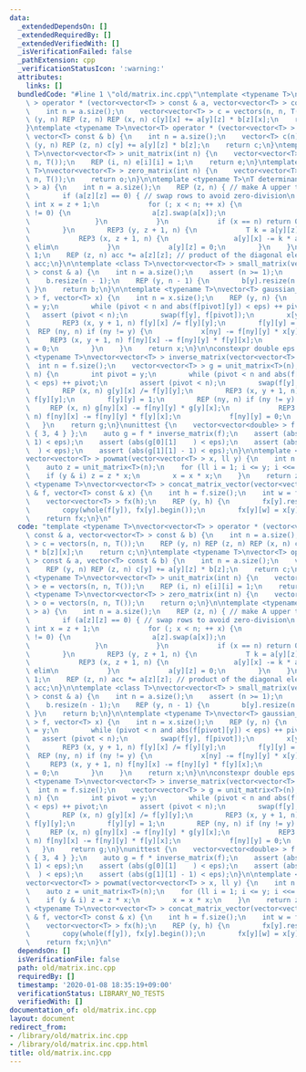 ```yaml
---
data:
  _extendedDependsOn: []
  _extendedRequiredBy: []
  _extendedVerifiedWith: []
  _isVerificationFailed: false
  _pathExtension: cpp
  _verificationStatusIcon: ':warning:'
  attributes:
    links: []
  bundledCode: "#line 1 \"old/matrix.inc.cpp\"\ntemplate <typename T>\nvector<vector<T>\
    \ > operator * (vector<vector<T> > const & a, vector<vector<T> > const & b) {\n\
    \    int n = a.size();\n    vector<vector<T> > c = vectors(n, n, T());\n    REP\
    \ (y, n) REP (z, n) REP (x, n) c[y][x] += a[y][z] * b[z][x];\n    return c;\n\
    }\ntemplate <typename T>\nvector<T> operator * (vector<vector<T> > const & a,\
    \ vector<T> const & b) {\n    int n = a.size();\n    vector<T> c(n);\n    REP\
    \ (y, n) REP (z, n) c[y] += a[y][z] * b[z];\n    return c;\n}\ntemplate <typename\
    \ T>\nvector<vector<T> > unit_matrix(int n) {\n    vector<vector<T> > e = vectors(n,\
    \ n, T());\n    REP (i, n) e[i][i] = 1;\n    return e;\n}\ntemplate <typename\
    \ T>\nvector<vector<T> > zero_matrix(int n) {\n    vector<vector<T> > o = vectors(n,\
    \ n, T());\n    return o;\n}\n\ntemplate <typename T>\nT determinant(vector<vector<T>\
    \ > a) {\n    int n = a.size();\n    REP (z, n) { // make A upper trianglar\n\
    \        if (a[z][z] == 0) { // swap rows to avoid zero-division\n           \
    \ int x = z + 1;\n            for (; x < n; ++ x) {\n                if (a[x][z]\
    \ != 0) {\n                    a[z].swap(a[x]);\n                    break;\n\
    \                }\n            }\n            if (x == n) return 0; // A is singular\n\
    \        }\n        REP3 (y, z + 1, n) {\n            T k = a[y][z] / a[z][z];\n\
    \            REP3 (x, z + 1, n) {\n                a[y][x] -= k * a[z][x]; //\
    \ elim\n            }\n            a[y][z] = 0;\n        }\n    }\n    T acc =\
    \ 1;\n    REP (z, n) acc *= a[z][z]; // product of the diagonal elems\n    return\
    \ acc;\n}\n\ntemplate <class T>\nvector<vector<T> > small_matrix(vector<vector<T>\
    \ > const & a) {\n    int n = a.size();\n    assert (n >= 1);\n    auto b = a;\n\
    \    b.resize(n - 1);\n    REP (y, n - 1) {\n        b[y].resize(n - 1);\n   \
    \ }\n    return b;\n}\n\ntemplate <typename T>\nvector<T> gaussian_elimination(vector<vector<T>\
    \ > f, vector<T> x) {\n    int n = x.size();\n    REP (y, n) {\n        int pivot\
    \ = y;\n        while (pivot < n and abs(f[pivot][y]) < eps) ++ pivot;\n     \
    \   assert (pivot < n);\n        swap(f[y], f[pivot]);\n        x[y] /= f[y][y];\n\
    \        REP3 (x, y + 1, n) f[y][x] /= f[y][y];\n        f[y][y] = 1;\n      \
    \  REP (ny, n) if (ny != y) {\n            x[ny] -= f[ny][y] * x[y];\n       \
    \     REP3 (x, y + 1, n) f[ny][x] -= f[ny][y] * f[y][x];\n            f[ny][y]\
    \ = 0;\n        }\n    }\n    return x;\n}\n\nconstexpr double eps = 1e-8;\ntemplate\
    \ <typename T>\nvector<vector<T> > inverse_matrix(vector<vector<T> > f) {\n  \
    \  int n = f.size();\n    vector<vector<T> > g = unit_matrix<T>(n);\n    REP (y,\
    \ n) {\n        int pivot = y;\n        while (pivot < n and abs(f[pivot][y])\
    \ < eps) ++ pivot;\n        assert (pivot < n);\n        swap(f[y], f[pivot]);\n\
    \        REP (x, n) g[y][x] /= f[y][y];\n        REP3 (x, y + 1, n) f[y][x] /=\
    \ f[y][y];\n        f[y][y] = 1;\n        REP (ny, n) if (ny != y) {\n       \
    \     REP (x, n) g[ny][x] -= f[ny][y] * g[y][x];\n            REP3 (x, y + 1,\
    \ n) f[ny][x] -= f[ny][y] * f[y][x];\n            f[ny][y] = 0;\n        }\n \
    \   }\n    return g;\n}\nunittest {\n    vector<vector<double> > f { { 1, 2 },\
    \ { 3, 4 } };\n    auto g = f * inverse_matrix(f);\n    assert (abs(g[0][0] -\
    \ 1) < eps);\n    assert (abs(g[0][1]    ) < eps);\n    assert (abs(g[1][0]  \
    \  ) < eps);\n    assert (abs(g[1][1] - 1) < eps);\n}\n\ntemplate <typename T>\n\
    vector<vector<T> > powmat(vector<vector<T> > x, ll y) {\n    int n = x.size();\n\
    \    auto z = unit_matrix<T>(n);\n    for (ll i = 1; i <= y; i <<= 1) {\n    \
    \    if (y & i) z = z * x;\n        x = x * x;\n    }\n    return z;\n}\n\ntemplate\
    \ <typename T>\nvector<vector<T> > concat_matrix_vector(vector<vector<T> > const\
    \ & f, vector<T> const & x) {\n    int h = f.size();\n    int w = f.fornt().size();\n\
    \    vector<vector<T> > fx(h);\n    REP (y, h) {\n        fx[y].resize(w + 1);\n\
    \        copy(whole(f[y]), fx[y].begin());\n        fx[y][w] = x[y];\n    }\n\
    \    return fx;\n}\n"
  code: "template <typename T>\nvector<vector<T> > operator * (vector<vector<T> >\
    \ const & a, vector<vector<T> > const & b) {\n    int n = a.size();\n    vector<vector<T>\
    \ > c = vectors(n, n, T());\n    REP (y, n) REP (z, n) REP (x, n) c[y][x] += a[y][z]\
    \ * b[z][x];\n    return c;\n}\ntemplate <typename T>\nvector<T> operator * (vector<vector<T>\
    \ > const & a, vector<T> const & b) {\n    int n = a.size();\n    vector<T> c(n);\n\
    \    REP (y, n) REP (z, n) c[y] += a[y][z] * b[z];\n    return c;\n}\ntemplate\
    \ <typename T>\nvector<vector<T> > unit_matrix(int n) {\n    vector<vector<T>\
    \ > e = vectors(n, n, T());\n    REP (i, n) e[i][i] = 1;\n    return e;\n}\ntemplate\
    \ <typename T>\nvector<vector<T> > zero_matrix(int n) {\n    vector<vector<T>\
    \ > o = vectors(n, n, T());\n    return o;\n}\n\ntemplate <typename T>\nT determinant(vector<vector<T>\
    \ > a) {\n    int n = a.size();\n    REP (z, n) { // make A upper trianglar\n\
    \        if (a[z][z] == 0) { // swap rows to avoid zero-division\n           \
    \ int x = z + 1;\n            for (; x < n; ++ x) {\n                if (a[x][z]\
    \ != 0) {\n                    a[z].swap(a[x]);\n                    break;\n\
    \                }\n            }\n            if (x == n) return 0; // A is singular\n\
    \        }\n        REP3 (y, z + 1, n) {\n            T k = a[y][z] / a[z][z];\n\
    \            REP3 (x, z + 1, n) {\n                a[y][x] -= k * a[z][x]; //\
    \ elim\n            }\n            a[y][z] = 0;\n        }\n    }\n    T acc =\
    \ 1;\n    REP (z, n) acc *= a[z][z]; // product of the diagonal elems\n    return\
    \ acc;\n}\n\ntemplate <class T>\nvector<vector<T> > small_matrix(vector<vector<T>\
    \ > const & a) {\n    int n = a.size();\n    assert (n >= 1);\n    auto b = a;\n\
    \    b.resize(n - 1);\n    REP (y, n - 1) {\n        b[y].resize(n - 1);\n   \
    \ }\n    return b;\n}\n\ntemplate <typename T>\nvector<T> gaussian_elimination(vector<vector<T>\
    \ > f, vector<T> x) {\n    int n = x.size();\n    REP (y, n) {\n        int pivot\
    \ = y;\n        while (pivot < n and abs(f[pivot][y]) < eps) ++ pivot;\n     \
    \   assert (pivot < n);\n        swap(f[y], f[pivot]);\n        x[y] /= f[y][y];\n\
    \        REP3 (x, y + 1, n) f[y][x] /= f[y][y];\n        f[y][y] = 1;\n      \
    \  REP (ny, n) if (ny != y) {\n            x[ny] -= f[ny][y] * x[y];\n       \
    \     REP3 (x, y + 1, n) f[ny][x] -= f[ny][y] * f[y][x];\n            f[ny][y]\
    \ = 0;\n        }\n    }\n    return x;\n}\n\nconstexpr double eps = 1e-8;\ntemplate\
    \ <typename T>\nvector<vector<T> > inverse_matrix(vector<vector<T> > f) {\n  \
    \  int n = f.size();\n    vector<vector<T> > g = unit_matrix<T>(n);\n    REP (y,\
    \ n) {\n        int pivot = y;\n        while (pivot < n and abs(f[pivot][y])\
    \ < eps) ++ pivot;\n        assert (pivot < n);\n        swap(f[y], f[pivot]);\n\
    \        REP (x, n) g[y][x] /= f[y][y];\n        REP3 (x, y + 1, n) f[y][x] /=\
    \ f[y][y];\n        f[y][y] = 1;\n        REP (ny, n) if (ny != y) {\n       \
    \     REP (x, n) g[ny][x] -= f[ny][y] * g[y][x];\n            REP3 (x, y + 1,\
    \ n) f[ny][x] -= f[ny][y] * f[y][x];\n            f[ny][y] = 0;\n        }\n \
    \   }\n    return g;\n}\nunittest {\n    vector<vector<double> > f { { 1, 2 },\
    \ { 3, 4 } };\n    auto g = f * inverse_matrix(f);\n    assert (abs(g[0][0] -\
    \ 1) < eps);\n    assert (abs(g[0][1]    ) < eps);\n    assert (abs(g[1][0]  \
    \  ) < eps);\n    assert (abs(g[1][1] - 1) < eps);\n}\n\ntemplate <typename T>\n\
    vector<vector<T> > powmat(vector<vector<T> > x, ll y) {\n    int n = x.size();\n\
    \    auto z = unit_matrix<T>(n);\n    for (ll i = 1; i <= y; i <<= 1) {\n    \
    \    if (y & i) z = z * x;\n        x = x * x;\n    }\n    return z;\n}\n\ntemplate\
    \ <typename T>\nvector<vector<T> > concat_matrix_vector(vector<vector<T> > const\
    \ & f, vector<T> const & x) {\n    int h = f.size();\n    int w = f.fornt().size();\n\
    \    vector<vector<T> > fx(h);\n    REP (y, h) {\n        fx[y].resize(w + 1);\n\
    \        copy(whole(f[y]), fx[y].begin());\n        fx[y][w] = x[y];\n    }\n\
    \    return fx;\n}\n"
  dependsOn: []
  isVerificationFile: false
  path: old/matrix.inc.cpp
  requiredBy: []
  timestamp: '2020-01-08 18:35:19+09:00'
  verificationStatus: LIBRARY_NO_TESTS
  verifiedWith: []
documentation_of: old/matrix.inc.cpp
layout: document
redirect_from:
- /library/old/matrix.inc.cpp
- /library/old/matrix.inc.cpp.html
title: old/matrix.inc.cpp
---
```

